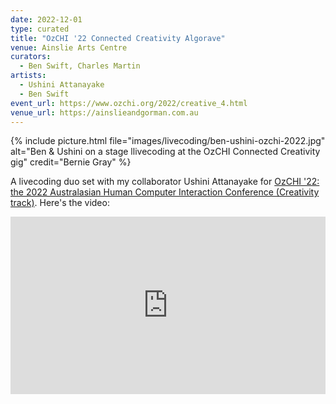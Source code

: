 ```yaml
---
date: 2022-12-01
type: curated
title: "OzCHI '22 Connected Creativity Algorave"
venue: Ainslie Arts Centre
curators:
  - Ben Swift, Charles Martin
artists:
  - Ushini Attanayake
  - Ben Swift
event_url: https://www.ozchi.org/2022/creative_4.html
venue_url: https://ainslieandgorman.com.au
---
```


{% include picture.html file="images/livecoding/ben-ushini-ozchi-2022.jpg" alt="Ben & Ushini on a stage llivecoding at the OzCHI Connected Creativity gig" credit="Bernie Gray" %}

A livecoding duo set with my collaborator Ushini Attanayake for [OzCHI '22: the
2022 Australasian Human Computer Interaction Conference (Creativity
track)](https://www.ozchi.org/2022/creative_4.html). Here's the video:

<div style="padding:56.25% 0 0 0;position:relative;"><iframe src="https://player.vimeo.com/video/779496006?h=3f9d885e44&title=0&byline=0&portrait=0&color=be2edd" style="position:absolute;top:0;left:0;width:100%;height:100%;" frameborder="0" allow="autoplay; fullscreen; picture-in-picture" allowfullscreen></iframe></div><script src="https://player.vimeo.com/api/player.js"></script>
